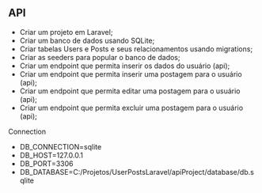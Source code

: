 ## API

* Criar um projeto em Laravel;
* Criar um banco de dados usando SQLite;
* Criar tabelas Users e Posts e seus relacionamentos usando migrations;
* Criar as seeders para popular o banco de dados;
* Criar um endpoint que permita inserir os dados do usuário (api);
* Criar um endpoint que permita inserir uma postagem para o usuário (api);
* Criar um endpoint que permita editar uma postagem para o usuário (api);
* Criar um endpoint que permita excluir uma postagem para o usuário (api);


Connection
* DB_CONNECTION=sqlite
* DB_HOST=127.0.0.1
* DB_PORT=3306
* DB_DATABASE=C:/Projetos/UserPostsLaravel/apiProject/database/db.sqlite
